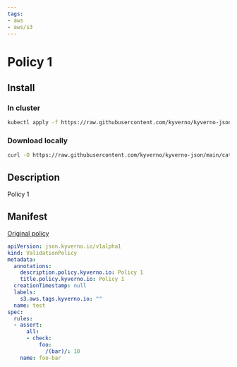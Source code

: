 ```yaml
---
tags:
- aws
- aws/s3
---
```

# Policy 1

## Install

### In cluster

```bash
kubectl apply -f https://raw.githubusercontent.com/kyverno/kyverno-json/main/catalog/aws/policy-1.yaml
```

### Download locally

```bash
curl -O https://raw.githubusercontent.com/kyverno/kyverno-json/main/catalog/aws/policy-1.yaml
```

## Description

Policy 1

## Manifest

[Original policy](https://github.com/kyverno/kyverno-json/catalog/aws/policy-1.yaml)

```yaml
apiVersion: json.kyverno.io/v1alpha1
kind: ValidationPolicy
metadata:
  annotations:
    description.policy.kyverno.io: Policy 1
    title.policy.kyverno.io: Policy 1
  creationTimestamp: null
  labels:
    s3.aws.tags.kyverno.io: ""
  name: test
spec:
  rules:
  - assert:
      all:
      - check:
          foo:
            /(bar)/: 10
    name: foo-bar
```

